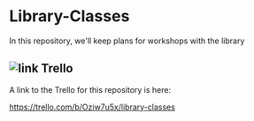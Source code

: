 Library-Classes
===============

In this repository, we'll keep plans for workshops with the library



## ![link](http://farm7.staticflickr.com/6230/6299670107_2d361c80f3_o.png) Trello
A link to the Trello for this repository is here:

https://trello.com/b/Oziw7u5x/library-classes
